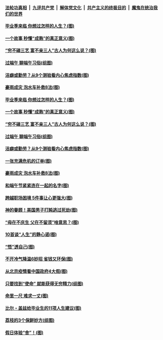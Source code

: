 ####  [法轮功真相](../../../../basic/blob/master/README.md?t=06260731) &nbsp;|&nbsp; [九评共产党](../../../../9ping.md/blob/master/README.md?t=06260731) &nbsp;|&nbsp; [解体党文化](../../../../jtdwh.md/blob/master/README.md?t=06260731)  &nbsp;|&nbsp; [共产主义的终极目的](../../../../gczydzjmd.md/blob/master/README.md?t=06260731) &nbsp;|&nbsp; [魔鬼在统治我们的世界](../../../../mgztzwmdsj.md/blob/master/README.md?t=06260731) 

#### [毕业季来临 你想过怎样的人生？(图)](../pages/p8/937661.md?t=06260731) 

#### [一个故事 秒懂“成熟”的真正意义(图)](../pages/p8/936405.md?t=06260731) 

#### [“穷不碰三艺 富不亲三人”古人为何这么说？(图)](../pages/p8/937602.md?t=06260731) 

#### [过端午 聊端午习俗(组图)](../pages/p8/937246.md?t=06260731) 

#### [洁癖或勤劳？从9个测验看内心焦虑指数(图)](../pages/p8/937558.md?t=06260731) 

#### [豪雨成灾 泡水车补救8法(图)](../pages/p8/937526.md?t=06260731) 

#### [毕业季来临 你想过怎样的人生？(图)](../pages/p8/937661.md?t=06260731) 

#### [一个故事 秒懂“成熟”的真正意义(图)](../pages/p8/936405.md?t=06260731) 

#### [“穷不碰三艺 富不亲三人”古人为何这么说？(图)](../pages/p8/937602.md?t=06260731) 

#### [过端午 聊端午习俗(组图)](../pages/p8/937246.md?t=06260731) 

#### [洁癖或勤劳？从9个测验看内心焦虑指数(图)](../pages/p8/937558.md?t=06260731) 

#### [一张充满危机的订单(图)](../pages/p8/936981.md?t=06260731) 

#### [豪雨成灾 泡水车补救8法(图)](../pages/p8/937526.md?t=06260731) 

#### [和端午节紧紧连在一起的名字(图)](../pages/p8/937448.md?t=06260731) 

#### [跨越职场困境 5件事让心更强大(图)](../pages/p8/937375.md?t=06260731) 

#### [神的眷顾！美国男子打盹逃过死劫(图)](../pages/p8/936985.md?t=06260731) 

#### [“母在不庆生 父在不留须”啥意思？(图)](../pages/p8/937234.md?t=06260731) 

#### [10首谈“人生”的静心谣(图)](../pages/p8/936965.md?t=06260731) 

#### [“悟”透自己(图)](../pages/p8/936972.md?t=06260731) 

#### [不开冷气降温6妙招 省钱又环保(图)](../pages/p8/937329.md?t=06260731) 

#### [从北京疫情看中国政府4大假(图)](../pages/p8/937196.md?t=06260731) 

#### [只要找到“使命” 就能获得无穷精力(组图)](../pages/p8/937159.md?t=06260731) 

#### [命里一尺 难求一丈(图)](../pages/p8/936782.md?t=06260731) 

#### [比尔・盖兹给毕业生的11项人生建议(图)](../pages/p8/936231.md?t=06260731) 

#### [荔枝的3个保鲜妙方(组图)](../pages/p8/936950.md?t=06260731) 

#### [假日体验“舍”！(图)](../pages/p8/937183.md?t=06260731) 

